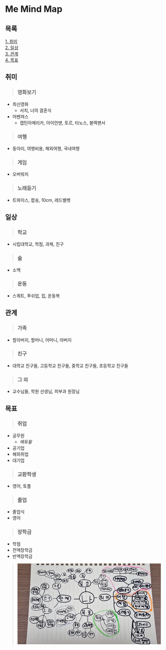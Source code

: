 # Me Mind Map

## 목록
[1. 취미](#1)</br>
[2. 일상](#2)</br>
[3. 관계](#3)</br>
[4. 목표](#4)</br>


<h2 id="1"> 취미 </h2>

> ### 영화보기
- 최신영화 
  - 서치, 너의 결혼식
- 어벤져스
  - 캡틴아메리카, 아이언맨, 토르, 타노스, 블랙팬서






> ### 여행
  - 동아리, 여행비용, 해외여행, 국내여행

> ### 게임
- 오버워치
> ### 노래듣기
- 트와이스, 팝송, 10cm, 레드벨벳
 
 <h2 id="2"> 일상 </h2>
 
> ### 학교
- 시립대학교, 학점, 과제, 친구
> ### 술
- 소맥
> ### 운동
- 스쿼트, 푸쉬업, 집, 운동복

<h2 id="2"> 관계 </h2>

> ### 가족
- 할아버지, 할머니, 어머니, 아버지
> ### 친구
- 대학교 친구들, 고등학교 친구들, 중학교 친구들, 초등학교 친구들
> ### 그 외
- 교수님들, 학원 선생님, 피부과 원장님

<h2 id="2"> 목표 </h2>

> ### 취업
- 공무원
  - *에듀윌*
- 공기업
- 해외취업 
- 대기업

> ### 교환학생
- 영어, 토플

> ### 졸업
- 졸업식
- 영어

> ### 장학금
- 학점
- 전액장학금
- 반액장학금


> ![image](./Mindmap.jpg)
